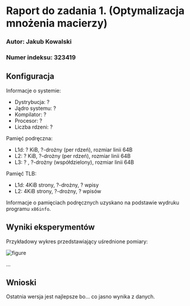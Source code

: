 # Raport do zadania 1. (Optymalizacja mnożenia macierzy)

### Autor: Jakub Kowalski
### Numer indeksu: 323419

Konfiguracja
---

Informacje o systemie:

 * Dystrybucja: ?
 * Jądro systemu: ?
 * Kompilator: ?
 * Procesor: ?
 * Liczba rdzeni: ?

Pamięć podręczna:

 * L1d: ? KiB, ?-drożny (per rdzeń), rozmiar linii 64B
 * L2: ? KiB, ?-drożny (per rdzeń), rozmiar linii 64B
 * L3: ? , ?-drożny (współdzielony), rozmiar linii 64B

Pamięć TLB:

 * L1d: 4KiB strony, ?-drożny, ? wpisy
 * L2: 4KiB strony, ?-drożny, ? wpisów

Informacje o pamięciach podręcznych uzyskano na podstawie wydruku programu
`x86info`.

Wyniki eksperymentów
---

Przykładowy wykres przedstawiający uśrednione pomiary:

![figure](figure.png)

...

Wnioski
---

Ostatnia wersja jest najlepsze bo... co jasno wynika z danych.
